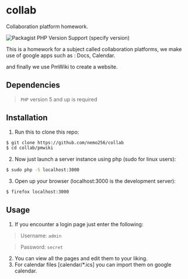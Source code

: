 # collab

Collaboration platform homework.

![Packagist PHP Version Support (specify version)](https://img.shields.io/packagist/php-v/symfony/symfony/v2.1.4)

This is a homework for a subject called collaboration platforms, we make use of google apps such as : Docs, Calendar.

and finally we use PmWiki to create a website.

## Dependencies

> `PHP` version 5 and up is required

## Installation

1. Run this to clone this repo:
```bash
$ git clone https://github.com/nemo256/collab
$ cd collab/pmwiki
```
2. Now just launch a server instance using php (sudo for linux users):
```bash
$ sudo php -S localhost:3000
```
3. Open up your browser (localhost:3000 is the development server):
```bash
$ firefox localhost:3000
```

## Usage

1. If you encounter a login page just enter the following:

> Username: `admin`

> Password: `secret`

2. You can view all the pages and edit them to your liking.
3. For calendar files [calendar/*.ics] you can import them on google calendar.
